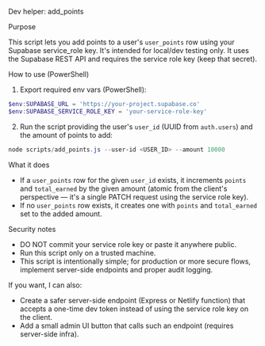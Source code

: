 Dev helper: add_points

Purpose

This script lets you add points to a user's `user_points` row using your Supabase service_role key. It's intended for local/dev testing only. It uses the Supabase REST API and requires the service role key (keep that secret).

How to use (PowerShell)

1) Export required env vars (PowerShell):

```powershell
$env:SUPABASE_URL = 'https://your-project.supabase.co'
$env:SUPABASE_SERVICE_ROLE_KEY = 'your-service-role-key'
```

2) Run the script providing the user's `user_id` (UUID from `auth.users`) and the amount of points to add:

```powershell
node scripts/add_points.js --user-id <USER_ID> --amount 10000
```

What it does

- If a `user_points` row for the given `user_id` exists, it increments `points` and `total_earned` by the given amount (atomic from the client's perspective — it's a single PATCH request using the service role key).
- If no `user_points` row exists, it creates one with `points` and `total_earned` set to the added amount.

Security notes

- DO NOT commit your service role key or paste it anywhere public.
- Run this script only on a trusted machine.
- This script is intentionally simple; for production or more secure flows, implement server-side endpoints and proper audit logging.

If you want, I can also:
- Create a safer server-side endpoint (Express or Netlify function) that accepts a one-time dev token instead of using the service role key on the client.
- Add a small admin UI button that calls such an endpoint (requires server-side infra).
